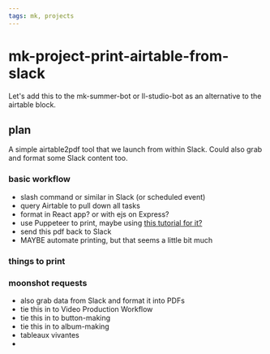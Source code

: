 ```yaml
---
tags: mk, projects
---
```


# mk-project-print-airtable-from-slack

Let's add this to the mk-summer-bot or ll-studio-bot as an alternative to the airtable block.

## plan

A simple airtable2pdf tool that we launch from within Slack. Could also grab and format some Slack content too.

### basic workflow

- slash command or similar in Slack (or scheduled event)
- query Airtable to pull down all tasks
- format in React app? or with ejs on Express?
- use Puppeteer to print, maybe using [this tutorial for it?](https://blog.theodo.com/2021/10/pdf-generation-react-puppeteer/)
- send this pdf back to Slack
- MAYBE automate printing, but that seems a little bit much

### things to print




### moonshot requests

- also grab data from Slack and format it into PDFs
- tie this in to Video Production Workflow
- tie this in to button-making
- tie this in to album-making
- tableaux vivantes
- 